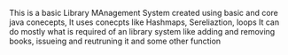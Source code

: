 This is a basic Library MAnagement System created using basic and core java conecepts,
It uses conecpts like Hashmaps, Sereliaztion, loops
It can do mostly what is required of an library system like adding and removing books, issueing and reutruning it and some other function
